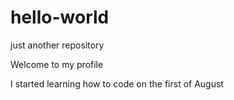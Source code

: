 # hello-world
just another repository

Welcome to my profile

I started learning how to code on the first of August
